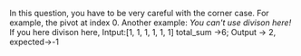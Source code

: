 
In this question, you have to be very careful with the corner case.
For example, the pivot at index 0.
Another example:
	*You can't use divison here!*
	If you here divison here, 
	Intput:[1, 1, 1, 1, 1, 1]
	total_sum ->6; 
	Output -> 2, expected->-1



